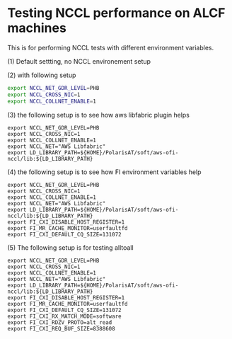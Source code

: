 # Testing NCCL performance on ALCF machines

This is for performing NCCL tests with different environment variables. 

(1) Default settting, no NCCL environement setup

(2) with following setup
```bash 
export NCCL_NET_GDR_LEVEL=PHB
export NCCL_CROSS_NIC=1
export NCCL_COLLNET_ENABLE=1
```

(3) the following setup is to see how aws libfabric plugin helps
```
export NCCL_NET_GDR_LEVEL=PHB
export NCCL_CROSS_NIC=1
export NCCL_COLLNET_ENABLE=1
export NCCL_NET="AWS Libfabric"
export LD_LIBRARY_PATH=${HOME}/PolarisAT/soft/aws-ofi-nccl/lib:${LD_LIBRARY_PATH}
```

(4) the following setup is to see how FI environment variables help
```
export NCCL_NET_GDR_LEVEL=PHB
export NCCL_CROSS_NIC=1
export NCCL_COLLNET_ENABLE=1
export NCCL_NET="AWS Libfabric"
export LD_LIBRARY_PATH=${HOME}/PolarisAT/soft/aws-ofi-nccl/lib:${LD_LIBRARY_PATH}
export FI_CXI_DISABLE_HOST_REGISTER=1
export FI_MR_CACHE_MONITOR=userfaultfd
export FI_CXI_DEFAULT_CQ_SIZE=131072
```

(5) The following setup is for testing alltoall 
```
export NCCL_NET_GDR_LEVEL=PHB
export NCCL_CROSS_NIC=1
export NCCL_COLLNET_ENABLE=1
export NCCL_NET="AWS Libfabric"
export LD_LIBRARY_PATH=${HOME}/PolarisAT/soft/aws-ofi-nccl/lib:${LD_LIBRARY_PATH}
export FI_CXI_DISABLE_HOST_REGISTER=1
export FI_MR_CACHE_MONITOR=userfaultfd
export FI_CXI_DEFAULT_CQ_SIZE=131072
export FI_CXI_RX_MATCH_MODE=software
export FI_CXI_RDZV_PROTO=alt_read
export FI_CXI_REQ_BUF_SIZE=8388608
```
